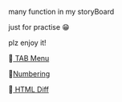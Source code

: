 many function in my storyBoard <br>

just for practise 😁<br>

plz enjoy it!<br>

📑<a href="https://github.com/fearofgod0001/storyboard/blob/master/src/component/tab/beautifulDnd/ReadMe.md"> TAB Menu </a> <br>

🔢<a href ="https://github.com/fearofgod0001/storyboard/blob/master/src/component/tab/panel/numbering-helper/Readme.md">Numbering </a><br>

📝<a href ="https://github.com/fearofgod0001/storyboard/blob/master/src/component/tab/panel/diff-panel/READMD.md"> HTML Diff </a><br>




